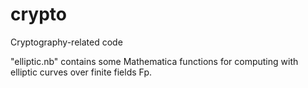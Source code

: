 # crypto
Cryptography-related code

"elliptic.nb" contains some Mathematica functions for computing with elliptic curves over finite fields Fp.
